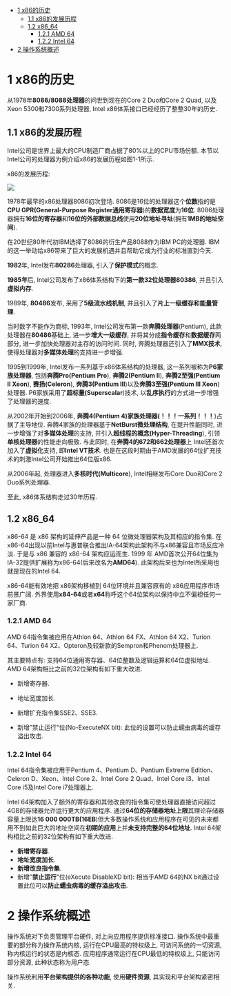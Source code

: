 
<!-- @import "[TOC]" {cmd="toc" depthFrom=1 depthTo=6 orderedList=false} -->

<!-- code_chunk_output -->

- [1 x86的历史](#1-x86的历史)
  - [1.1 x86的发展历程](#11-x86的发展历程)
  - [1.2 x86\_64](#12-x86_64)
    - [1.2.1 AMD 64](#121-amd-64)
    - [1.2.2 Intel 64](#122-intel-64)
- [2 操作系统概述](#2-操作系统概述)

<!-- /code_chunk_output -->

# 1 x86的历史

从1978年**8086/8088处理器**的问世到现在的Core 2 Duo和Core 2 Quad, 以及Xeon 5300和7300系列处理器, Intel x86体系接口已经经历了整整30年的历史.

## 1.1 x86的发展历程

Intel公司是世界上最大的CPU制造厂商占据了80%以上的CPU市场份额. 本节以Intel公司的处理器为例介绍x86的发展历程如图1-1所示. 

x86的发展历程:

![](./images/2019-06-28-09-47-53.png)

1978年最早的x86处理器8086初次登场. 8086是16位的处理器这个**位数**指的是**CPU GPR(General\-Purpose Register通用寄存器**)的**数据宽度**为**16位**. 8086处理器拥有**16位的寄存器**和**16位的外部数据总线**使用**20位地址寻址**(拥有**1MB的地址空间**). 

在20世纪80年代初IBM选择了8086的衍生产品8088作为IBM PC的处理器. IBM的这一举动给x86带来了巨大的发展机遇并且帮助它成为行业的标准直到今天. 

**1982**年, Intel发布**80286**处理器, 引入了**保护模式**的概念. 

**1985年**后, Intel公司发布了x86体系结构下的**第一款32位处理器80386**, 并且引入**虚拟内存**.

1989年, **80486**发布, 采用了**5级流水线机制**, 并且引入了**片上一级缓存和能量管理**.

当时数字不能作为商标, 1993年, Intel公司发布第一款**奔腾处理器**(Pentium), 此款处理器在**80486**基础上, 进一步**增大一级缓存**, 并将其分成**指令缓存**和**数据缓存**两部分, 进一步加快处理器对主存的访问时间. 同时, 奔腾处理器还引入了**MMX技术**, 使得处理器对**多媒体处理**的支持进一步增强. 

1995到1999年, Intel发布一系列基于x86体系结构的处理器, 这一系列被称为**P6家族处理器**, 包括**奔腾Pro(Pentium Pro**), **奔腾2(Pentium Ⅱ**), **奔腾2至强(Pentium Ⅱ Xeon**), **赛扬(Celeron**), **奔腾3(Pentium Ⅲ**)以及**奔腾3至强(Pentium Ⅲ Xeon**)处理器. P6家族采用了**超标量(Superscalar**)技术, 以**乱序执行**的方式进一步增强了处理器的速度. 

从2002年开始到2006年, **奔腾4(Pentium 4)家族处理器(！！！一系列！！！**)占据了主导地位. 奔腾4家族的处理器基于**NetBurst微处理结构**, 在提升性能同时, 进一步增强了对**多媒体处理**的支持, 并引入**超线程的概念(Hyper\-Threading**), 引领**单核处理器**的性能走向极致. 与此同时, 在**奔腾4的672和662处理器**上 Intel还首次加入了**虚拟化**支持, 即**Intel VT技术**. 也是在这段时期由于AMD发展的64位扩充技术的刺激Intel公司开始推出64位版x86. 

从2006年起, 处理器进入**多核时代(Multicore**), Intel相继发布Core Duo和Core 2 Duo系列处理器.

至此, x86体系结构走过30年历程.

## 1.2 x86\_64

x86\-64 是 x86 架构的延伸产品是一种 64 位微处理器架构及其相应的指令集. 
在x86\-64出现以前Intel与惠普联合推出IA\-64架构此架构不与x86兼容且市场反应冷淡. 于是与 x86 兼容的 x86\-64 架构应运而生. 1999 年 AMD首次公开64位集为IA\-32提供扩展称为x86\-64(后来改名为**AMD64**). 此架构后来也为Intel所采用也就是现在的Intel 64. 

x86\-64能有效地把 x86架构移植到 64位环境并且兼容原有的 x86应用程序市场前景广阔. 外界使用**x84\-64**或者**x64**称呼这个64位架构以保持中立不偏袒任何一家厂商. 

### 1.2.1 AMD 64

AMD 64指令集被应用在Athlon 64、Athlon 64 FX、Athlon 64 X2、Turion 64、Turion 64 X2、Opteron及较新款的Sempron和Phenom处理器上. 

其主要特点有: 支持64位通用寄存器、64位整数及逻辑运算和64位虚拟地址. AMD 64架构相比之前的32位架构有如下重大改进. 

- 新增寄存器. 

- 地址宽度加长. 

- 新增扩充指令集SSE2、SSE3. 

- 新增”禁止运行"位(No\-ExecuteNX bit): 此位的设置可以防止蠕虫病毒的缓存溢出攻击. 

### 1.2.2 Intel 64

Intel 64指令集被应用于Pentium 4、Pentium D、Pentium Extreme Edition、Celeron D、Xeon、Intel Core 2、Intel Core 2 Quad、Intel Core i3、Intel Core i5及Intel Core i7处理器上. 

Intel 64架构加入了额外的寄存器和其他改良的指令集可使处理器直接访问超过4GB的存储器允许运行更大的应用程序. 通过**64位的存储器地址上限**其理论存储器容量上限达**16 000 000TB(16EB**)但大多数操作系统和应用程序在可见的未来都用不到如此巨大的地址空间在**初期的应用**上并**未支持完整的64位地址**. Intel 64架构相比之前的32位架构有如下重大改进. 

- **新增寄存器**. 
- **地址宽度加长**. 
- **新增改良指令集**. 
- 新增”**禁止运行**"位(eXecute DisableXD bit): 相当于AMD 64的NX bit通过设置此位可以**防止蠕虫病毒的缓存溢出攻击**. 

# 2 操作系统概述

操作系统对下负责管理平台硬件, 对上向应用程序提供标准接口. 操作系统中最重要的部分称为操作系统内核, 运行在CPU最高的特权级上, 可访问系统的一切资源, 称内核运行的状态是内核态. 应用程序通常运行在CPU最低的特权级上, 只能访问部分资源, 此种状态称为用户态.

操作系统利用**平台架构提供的各种功能**, 使用**硬件资源**, 其实现和平台架构紧密相关.
